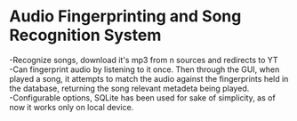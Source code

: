 # Audio Fingerprinting and Song Recognition System
-Recognize songs, download it's mp3 from n sources and redirects to YT<br />
-Can fingerprint audio by listening to it once. Then through the GUI, when played a song, it attempts to match the audio against the fingerprints held in the database, returning the song relevant metadeta being played.<br />
-Configurable options, SQLite has been used for sake of simplicity, as of now it works only on local device.<br />
